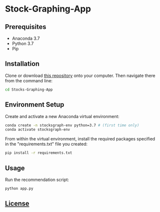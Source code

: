 # Stock-Graphing-App

## Prerequisites

  + Anaconda 3.7
  + Python 3.7
  + Pip

## Installation

Clone or download [this repository](https://github.com/leonliudb/Stocks-Graphing-App) onto your computer. Then navigate there from the command line:

```sh
cd Stocks-Graphing-App
```

## Environment Setup

Create and activate a new Anaconda virtual environment:

```sh
conda create -n stocksgraph-env python=3.7 # (first time only)
conda activate stocksgraph-env
```

From within the virtual environment, install the required packages specified in the "requirements.txt" file you created:

```sh
pip install -r requirements.txt
```

## Usage

Run the recommendation script:

```py
python app.py
```

## [License](/LICENSE.md)





